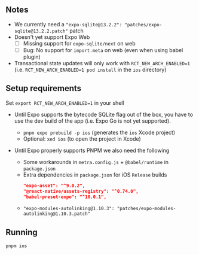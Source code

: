 ## Notes

- We currently need a `"expo-sqlite@13.2.2": "patches/expo-sqlite@13.2.2.patch"` patch
- Doesn't yet support Expo Web
  - [ ] Missing support for `expo-sqlite/next` on web
  - [ ] Bug: No support for `import.meta` on web (even when using babel plugin)
- Transactional state updates will only work with `RCT_NEW_ARCH_ENABLED=1` (i.e. `RCT_NEW_ARCH_ENABLED=1 pod install` in the `ios` directory)

## Setup requirements

Set `export RCT_NEW_ARCH_ENABLED=1` in your shell
- Until Expo supports the bytecode SQLite flag out of the box, you have to use the dev build of the app (i.e. Expo Go is not yet supported).
  - `pnpm expo prebuild -p ios` (generates the `ios` Xcode project)
  - Optional: `xed ios` (to open the project in Xcode)

- Until Expo properly supports PNPM we also need the following
  - Some workarounds in `metra.config.js` + `@babel/runtime` in `package.json`
  - Extra dependencies in `package.json` for iOS `Release` builds
    ```json
    "expo-asset": "^9.0.2",
    "@react-native/assets-registry": "^0.74.0",
    "babel-preset-expo": "^10.0.1",
    ```
  - `"expo-modules-autolinking@1.10.3": "patches/expo-modules-autolinking@1.10.3.patch"`

## Running

```
pnpm ios
```
